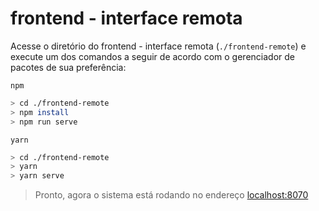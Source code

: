 # frontend - interface remota

Acesse o diretório do frontend - interface remota (`./frontend-remote`) e execute um dos comandos a seguir de acordo com o gerenciador de pacotes de sua preferência:

`npm`

```bash
> cd ./frontend-remote
> npm install
> npm run serve
```

`yarn`

```bash
> cd ./frontend-remote
> yarn
> yarn serve
```

> Pronto, agora o sistema está rodando no endereço [localhost:8070](http://localhost:8070/)
